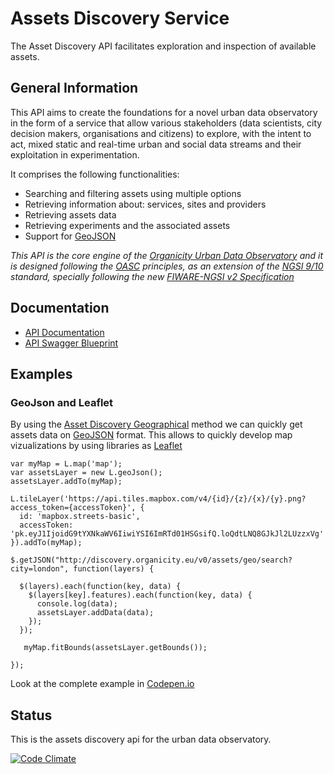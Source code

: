 # Assets Discovery Service

The Asset Discovery API facilitates exploration and inspection of available assets.

## General Information

This API aims to create the foundations for a novel urban data observatory in the form of a service that allow various stakeholders (data scientists, city decision makers, organisations and citizens) to explore, with the intent to act, mixed static and real-time urban and social data streams and their exploitation in experimentation.

It comprises the following functionalities:

- Searching and filtering assets using multiple options
- Retrieving information about: services, sites and providers
- Retrieving assets data
- Retrieving experiments and the associated assets
- Support for [GeoJSON](http://geojson.org)

*This API is the core engine of the [Organicity Urban Data Observatory](http://observatory.organicity.eu/) and it is designed following the [OASC](http://oascities.org/) principles, as an extension of the [NGSI 9/10](https://forge.fiware.org/plugins/mediawiki/wiki/fiware/index.php/FI-WARE_NGSI-10_Open_RESTful_API_Specification) standard, specially following the new [FIWARE-NGSI v2 Specification](http://telefonicaid.github.io/fiware-orion/api/v2/latest/)*

## Documentation

- [API Documentation](https://organicityeu.github.io/api/AssetDiscovery.html)
- [API Swagger Blueprint](https://github.com/OrganicityEu/api/blob/master/raw/AssetDiscovery.yaml)

## Examples

### GeoJson and Leaflet

By using the [Asset Discovery Geographical](https://organicityeu.github.io/api/AssetDiscovery.html#operation--assets-geo-search-get) method we can quickly get assets data on [GeoJSON](http://geojson.org/geojson-spec.html) format. This allows to quickly develop map vizualizations by using libraries as [Leaflet](http://leafletjs.com/)

```
var myMap = L.map('map');
var assetsLayer = new L.geoJson();
assetsLayer.addTo(myMap);

L.tileLayer('https://api.tiles.mapbox.com/v4/{id}/{z}/{x}/{y}.png?access_token={accessToken}', {
  id: 'mapbox.streets-basic',
  accessToken: 'pk.eyJ1IjoidG9tYXNkaWV6IiwiYSI6ImRTd01HSGsifQ.loQdtLNQ8GJkJl2LUzzxVg'
}).addTo(myMap);

$.getJSON("http://discovery.organicity.eu/v0/assets/geo/search?city=london", function(layers) {

  $(layers).each(function(key, data) {
    $(layers[key].features).each(function(key, data) {
      console.log(data);
      assetsLayer.addData(data);
    });
  });

   myMap.fitBounds(assetsLayer.getBounds());
  
});
```

Look at the complete example in [Codepen.io](http://codepen.io/pral2a/pen/NRgakY)

## Status

This is the assets discovery api for the urban data observatory.

[![Code Climate](https://codeclimate.com/github/OrganicityEu/organicity-discovery-api/badges/gpa.svg)](https://codeclimate.com/github/OrganicityEu/organicity-discovery-api)




